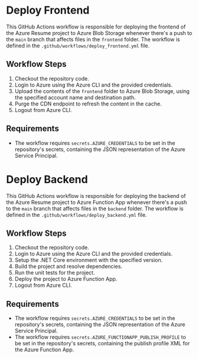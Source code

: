 # Deploy Frontend

This GitHub Actions workflow is responsible for deploying the frontend of the Azure Resume project to Azure Blob Storage whenever there's a push to the `main` branch that affects files in the `frontend` folder. The workflow is defined in the `.github/workflows/deploy_frontend.yml` file.

## Workflow Steps

1. Checkout the repository code.
2. Login to Azure using the Azure CLI and the provided credentials.
3. Upload the contents of the `frontend` folder to Azure Blob Storage, using the specified account name and destination path.
4. Purge the CDN endpoint to refresh the content in the cache.
5. Logout from Azure CLI.

## Requirements

- The workflow requires `secrets.AZURE_CREDENTIALS` to be set in the repository's secrets, containing the JSON representation of the Azure Service Principal.


# Deploy Backend

This GitHub Actions workflow is responsible for deploying the backend of the Azure Resume project to Azure Function App whenever there's a push to the `main` branch that affects files in the `backend` folder. The workflow is defined in the `.github/workflows/deploy_backend.yml` file.

## Workflow Steps

1. Checkout the repository code.
2. Login to Azure using the Azure CLI and the provided credentials.
3. Setup the .NET Core environment with the specified version.
4. Build the project and resolve dependencies.
5. Run the unit tests for the project.
6. Deploy the project to Azure Function App.
7. Logout from Azure CLI.

## Requirements

- The workflow requires `secrets.AZURE_CREDENTIALS` to be set in the repository's secrets, containing the JSON representation of the Azure Service Principal.
- The workflow requires `secrets.AZURE_FUNCTIONAPP_PUBLISH_PROFILE` to be set in the repository's secrets, containing the publish profile XML for the Azure Function App.
